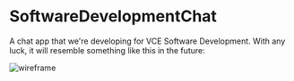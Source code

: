 # SoftwareDevelopmentChat
A chat app that we're developing for VCE Software Development. With any luck, it will resemble something like this in the future:

![wireframe](https://i.imgur.com/nTv5iyo.png)

